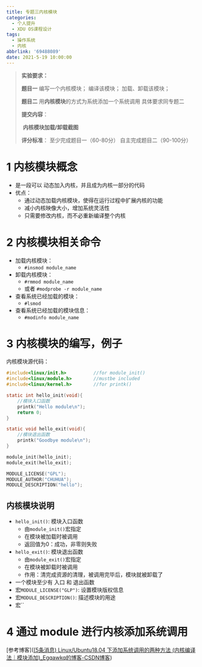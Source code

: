 ```yaml
---
title: 专题三内核模块
categories: 
  - 个人提升
  - XDU OS课程设计
tags:
  - 操作系统
  - 内核
abbrlink: '69488089'
date: 2021-5-19 10:00:00
---
```


> **实验要求：**
>
> **题目一** 编写一个内核模块； 编译该模块； 加载、卸载该模块；
>
> **题目二** 用**内核模块**的方式为系统添加一个系统调用 具体要求同专题二
>
> 
>
> **提交内容**：
>
> ​        **内核模块加载/卸载截图**
>
> 
>
> **评分标准**： 至少完成题目一（60-80分） 自主完成题目二（90-100分）

# 1 内核模块概念

* 是一段可以 动态加入内核，并且成为内核一部分的代码
* 优点：
  * 通过动态加载内核模块，使得在运行过程中扩展内核的功能
  * 减小内核映像大小，增加系统灵活性
  * 只需要修改内核，而不必重新编译整个内核





# 2 内核模块相关命令

* 加载内核模块：
  * `#insmod module_name`
* 卸载内核模块：
  * `#rmmod module_name`
  * 或者 `#modprobe -r module_name`
* 查看系统已经加载的模块：
  * `#lsmod`
* 查看系统已经加载的模块信息：
  * `#modinfo module_name`



# 3 内核模块的编写，例子

内核模块源代码：

```c
#include<linux/init.h>			//for module_init()
#include<linux/module.h>		//mustbe included
#include<linux/kernel.h>		//for printk()

static int hello_init(void){
    //模块入口函数
    printk("Hello module\n");
    return 0;
}

static void hello_exit(void){
    //模块退出函数
    printk("Goodbye module\n");
}

module_init(hello_init);
module_exit(hello_exit);

MODULE_LICENSE("GPL");
MODULE_AUTHOR("CHUHUA");
MODULE_DESCRIPTION("hello");

```



## 内核模块说明

 * `hello_init()`: 模块入口函数
   * 由`module_init()`宏指定
   * 在模块被加载时被调用
   * 返回值为0：成功，非零则失败
 * `hello_exit()`: 模块退出函数
   * 由`module_exit()`宏指定
   * 在模块被卸载时被调用
   * 作用：清完成资源的清理，被调用完毕后，模块就被卸载了
 * 一个模块至少有 入口 和 退出函数
* 宏`MODULE_LICENSE("GLP")`: 设置模块版权信息
* 宏`MODULE_DESCRIPTION()`: 描述模块的用途
* 宏``



# 4  通过 module 进行内核添加系统调用

[参考博客]([(5条消息) Linux/Ubuntu18.04 下添加系统调用的两种方法 (内核编译法｜模块添加)_Egqawkq的博客-CSDN博客](https://blog.csdn.net/egqawkq/article/details/88970390))

